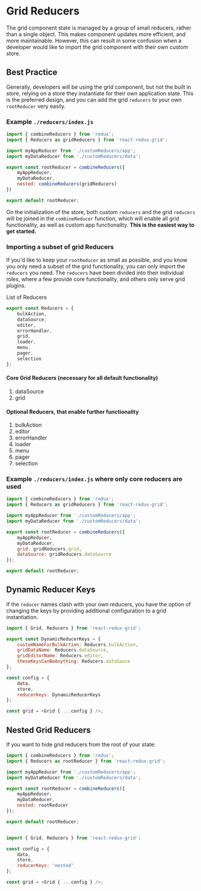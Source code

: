 # Grid Reducers

The grid component state is managed by a group of small reducers, rather than a single object. This makes component updates more efficient, and more maintainable. However, this can result in some confusion when a developer would like to import the grid component with their own custom store.

## Best Practice

Generally, developers will be using the grid component, but not the built in store, relying on a store they instantiate for their own application state. This is the preferred design, and you can add the grid `reducers` to your own `rootReducer` very easily.

### Example `./reducers/index.js`

````js
import { combineReducers } from 'redux';
import { Reducers as gridReducers } from 'react-redux-grid';

import myAppReducer from './customReducers/app';
import myDataReducer from './customReducers/data';

export const rootReducer = combineReducers({
    myAppReducer,
    myDataReducer,
    nested: combineReducers(gridReducers)
})

export default rootReducer;
````

On the initialization of the store, both custom `reducers` and the grid `reducers` will be joined in the `combineReducer` function, which will enable all grid functionality, as well as custom app functionality. **This is the easiest way to get started.**

### Importing a subset of grid Reducers

If you'd like to keep your `rootReducer` as small as possible, and you know you only need a subset of the grid functionality, you can only import the `reducers` you need. The `reducers` have been divided into their individual roles, where a few provide core functionality, and others only serve grid plugins.

List of Reducers

````js
export const Reducers = {
    bulkAction,
    dataSource,
    editor,
    errorHandler,
    grid,
    loader,
    menu,
    pager,
    selection
};
````

#### Core Grid Reducers (necessary for all default functionality)

1. dataSource
2. grid

#### Optional Reducers, that enable further functionality

1. bulkAction
2. editor
3. errorHandler
4. loader
5. menu
6. pager
7. selection

### Example `./reducers/index.js` where only core reducers are used

````js
import { combineReducers } from 'redux';
import { Reducers as gridReducers } from 'react-redux-grid';

import myAppReducer from './customReducers/app';
import myDataReducer from './customReducers/data';

export const rootReducer = combineReducers({
    myAppReducer,
    myDataReducer,
    grid: gridReducers.grid,
    dataSource: gridReducers.dataSource
});

export default rootReducer;
````

## Dynamic Reducer Keys

If the `reducer` names clash with your own reducers, you have the option of changing the keys by providing additional configuration to a grid instantiation.

````js
import { Grid, Reducers } from 'react-redux-grid';

export const DynamicReducerKeys = {
    customNameForBulkAction: Reducers.bulkAction,
    gridDataName: Reducers.dataSource,
    gridEditorName: Reducers.editor,
    theseKeysCanBeAnything: Reducers.dataSouce
};

const config = {
    data,
    store,
    reducerKeys: DynamicReducerKeys
};

const grid = <Grid { ...config } />;
````

## Nested Grid Reducers

If you want to hide grid reducers from the root of your state:

````js
import { combineReducers } from 'redux';
import { Reducers as rootReducer } from 'react-redux-grid';

import myAppReducer from './customReducers/app';
import myDataReducer from './customReducers/data';

export const rootReducer = combineReducers({
    myAppReducer,
    myDataReducer,
    nested: rootReducer
});

export default rootReducer;


import { Grid, Reducers } from 'react-redux-grid';

const config = {
    data,
    store,
    reducerKeys: 'nested'
};

const grid = <Grid { ...config } />;


````
